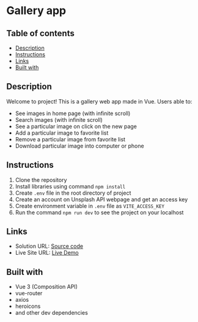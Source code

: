 # Gallery app

## Table of contents

- [Description](#description)
- [Instructions](#instructions)
- [Links](#links)
- [Built with](#built-with)

## Description

Welcome to project! This is a gallery web app made in Vue. Users able to:

- See images in home page (with infinite scroll)
- Search images (with infinite scroll)
- See a particular image on click on the new page
- Add a particular image to favorite list
- Remove a particular image from favorite list
- Download particular image into computer or phone

## Instructions

1. Clone the repository
2. Install libraries using command `npm install`
3. Create `.env` file in the root directory of project
4. Create an account on Unsplash API webpage and get an access key
5. Create environment variable in `.env` file as `VITE_ACCESS_KEY`
6. Run the command `npm run dev` to see the project on your localhost

## Links

- Solution URL: [Source code](https://github.com/shoyo-22/gallery-app)
- Live Site URL: [Live Demo](https://gallery-app-self.vercel.app/)

## Built with

- Vue 3 (Composition API)
- vue-router
- axios
- heroicons
- and other dev dependencies
